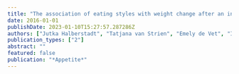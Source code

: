 ```yaml
---
title: "The association of eating styles with weight change after an intensive combined lifestyle intervention for children and adolescents with severe obesity"
date: 2016-01-01
publishDate: 2023-01-10T15:27:57.287286Z
authors: ["Jutka Halberstadt", "Tatjana van Strien", "Emely de Vet", "Iris Eekhout", "Caroline Braet", "Jacob C Seidell"]
publication_types: ["2"]
abstract: ""
featured: false
publication: "*Appetite*"
---
```


